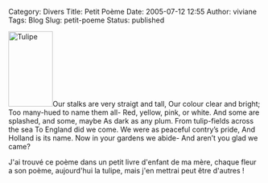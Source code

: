 Category: Divers
Title: Petit Poème
Date: 2005-07-12 12:55
Author: viviane
Tags: Blog
Slug: petit-poeme
Status: published

<img class="alignleft size-full wp-image-855" title="Tulipe" src="http://www.viviane-voyages.com/wp-content/uploads/2005/07/18.jpg" alt="Tulipe" width="88" height="150" />Our stalks are very straigt and tall,
Our colour clear and bright;
Too many-hued to name them all-
Red, yellow, pink, or white.
And some are splashed, and some, maybe
As dark as any plum.
From tulip-fields across the sea
To England did we come.
We were as peaceful contry’s pride,
And Holland is its name.
Now in your  gardens we abide-
And aren’t you glad we came?

J'ai trouvé ce poème dans un petit livre d'enfant de ma mère, chaque fleur a son poème, aujourd'hui la tulipe, mais j'en mettrai peut être d'autres !